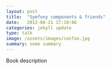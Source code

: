 ```yaml
---
layout: post
title:  "Symfony components & friends"
date:   2012-08-21 17:10:06
categories: jekyll update
type: talk
image: /assets/images/confoo.jpg
summary: some summary
---
```


Book description